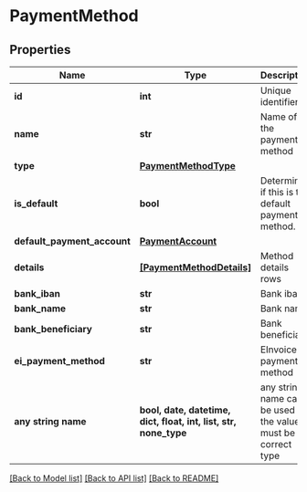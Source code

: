 # PaymentMethod


## Properties
Name | Type | Description | Notes
------------ | ------------- | ------------- | -------------
**id** | **int** | Unique identifier | [optional] 
**name** | **str** | Name of the payment method | [optional] 
**type** | [**PaymentMethodType**](PaymentMethodType.md) |  | [optional] 
**is_default** | **bool** | Determines if this is the default payment method. | [optional] 
**default_payment_account** | [**PaymentAccount**](PaymentAccount.md) |  | [optional] 
**details** | [**[PaymentMethodDetails]**](PaymentMethodDetails.md) | Method details rows | [optional] 
**bank_iban** | **str** | Bank iban | [optional] 
**bank_name** | **str** | Bank name | [optional] 
**bank_beneficiary** | **str** | Bank beneficiary | [optional] 
**ei_payment_method** | **str** | EInvoice payment method | [optional] 
**any string name** | **bool, date, datetime, dict, float, int, list, str, none_type** | any string name can be used but the value must be the correct type | [optional]

[[Back to Model list]](../README.md#documentation-for-models) [[Back to API list]](../README.md#documentation-for-api-endpoints) [[Back to README]](../README.md)



